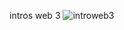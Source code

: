 intros web 3
![introweb3](https://raw.githubusercontent.com/WhyWolfie/GunZ-The-Duel/master/website/intro%20websites/intros%20web%203/introweb3.png)
